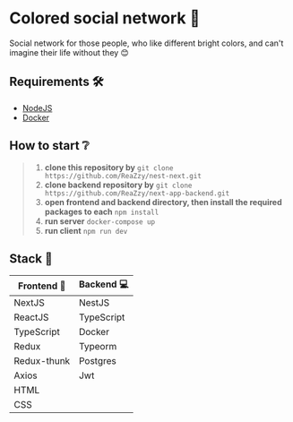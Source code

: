 # Colored social network 🎨

Social network for those people, who like different bright colors,
and can't imagine their life without they 😊

## Requirements 🛠
- [NodeJS](https://nodejs.org/en/)
- [Docker](https://www.docker.com/get-started)
## How to start ❔

> 1. __clone this repository by__
> ```git clone https://github.com/ReaZzy/nest-next.git```
> 2. __clone backend repository by__
> ```git clone https://github.com/ReaZzy/next-app-backend.git```
> 3. __open frontend and backend directory, then install the required packages to each__
> ```npm install```
> 4. __run server__
> ```docker-compose up```
> 5. __run client__
> ```npm run dev```

## Stack 🔨
| Frontend 🧑    | Backend 💻   |
|-------------|------------|
| NextJS      | NestJS     |
| ReactJS     | TypeScript |
| TypeScript  | Docker     |
| Redux       | Typeorm    |
| Redux-thunk | Postgres   |
| Axios       | Jwt        |
| HTML        |            |
| CSS         |            |
